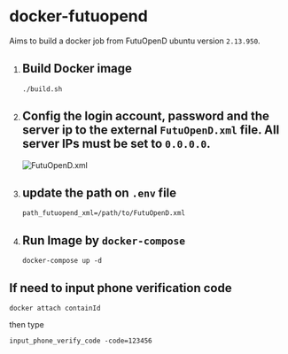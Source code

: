 # docker-futuopend
Aims to build a docker job from FutuOpenD ubuntu version `2.13.950`. 


1. ## Build Docker image
    `./build.sh` 

2. ## Config the login account, password and the server ip to the external `FutuOpenD.xml` file. All server IPs must be set to `0.0.0.0`.

    ![FutuOpenD.xml](https://github.com/hungchai/docker-futuopend/blob/master/sample.png)

3. ## update the path on `.env` file
    `path_futuopend_xml=/path/to/FutuOpenD.xml`

3. ## Run Image by `docker-compose`
    ```
    docker-compose up -d
    ```


## If need to input phone verification code
```
docker attach containId
```
then type
```
input_phone_verify_code -code=123456
```

